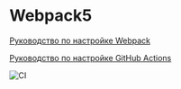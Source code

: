 # Webpack5

[Руководство по настройке Webpack](https://webpack.js.org/guides/)

[Руководство по настройке GitHub Actions](https://docs.github.com/en/actions/quickstart)


![CI](https://github.com/BogdashkinAS/ahj-http-animation/actions/workflows/web.yml/badge.svg)

